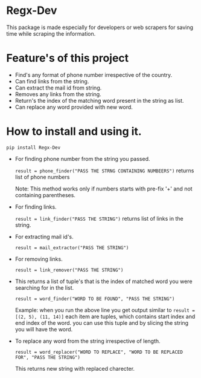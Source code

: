# Regx-Dev #

This package is made especially for developers or web scrapers for saving time while scraping the information.

# Feature's of this project

* Find's any format of phone number irrespective of the country.
* Can find links from the string.
* Can extract the mail id from string.
* Removes any links from the string.
* Return's the index of the matching word present in the string as list.
* Can replace any word provided with new word.

# How to install and using it.

`pip install Regx-Dev`

* For finding phone number from the string you passed.

  ` result = phone_finder("PASS THE STRNG CONTAINING NUMBEERS") ` returns list of phone numbers 

    Note: This method works only if numbers starts with pre-fix '+' and not containing parentheses.

* For finding links.

  ` result = link_finder("PASS THE STRING") ` returns list of links in the string.

* For extracting mail id's.
  
  ` result = mail_extractor("PASS THE STRING") `

* For removing links.

  ` result = link_remover("PASS THE STRING") `

* This returns a list of tuple's that is the index of matched word you were searching for in the list.

  ` result = word_finder("WORD TO BE FOUND", "PASS THE STRING") `
  
  Example: when you run the above line you get output similar to ` result = [(2, 5), (11, 14)] ` each item are tuples, which contains start index and end index of the word. you can use this tuple and by slicing the string you will have the word.

* To replace any word from the string irrespective of length.
  
  ` result = word_replacer("WORD TO REPLACE", "WORD TO BE REPLACED FOR", "PASS THE STRING") `

   This returns new string with replaced charecter.
